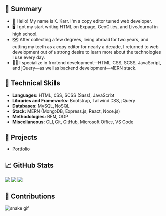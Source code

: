 ## 📝 Summary

- 👋 Hello! My name is K. Karr. I'm a copy editor turned web developer.
- 🖥️ I got my start writing HTML on Expage, GeoCities, and LiveJournal in high school.
- 🗺️ After collecting a few degrees, living abroad for two years, and cutting my teeth as a copy editor for nearly a decade, I returned to web development out of a strong desire to learn more about the technologies I use every day.
- 🐱‍💻 I specialize in frontend development—HTML, CSS, SCSS, JavaScript, and jQuery—as well as backend development—MERN stack.

## 🎨 Technical Skills

- **Languages:** HTML, CSS, SCSS (Sass), JavaScript
- **Libraries and Frameworks:** Bootstrap, Tailwind CSS, jQuery
- **Databases:** MySQL, NoSQL
- **Stack:** MERN (MongoDB, Express.js, React, Node.js)
- **Methodologies:** BEM, OOP
- **Miscellaneous:** CLI, Git, GitHub, Microsoft Office, VS Code

## 📁 Projects

- [Portfolio](https://kkarrwrites.carrd.co/)

## 📈 GitHub Stats

<img src="https://github-readme-stats.vercel.app/api/top-langs?username=kkarrwrites&layout=compact"/>
<img src="https://github-readme-stats.vercel.app/api?username=kkarrwrites&show_icons=true"/>
<img src="https://github-readme-streak-stats.herokuapp.com/?user=kkarrwrites"/>

## 🐍 Contributions

![snake gif](https://github.com/kkarrwrites/kkarrwrites/blob/output/github-contribution-grid-snake.gif)
